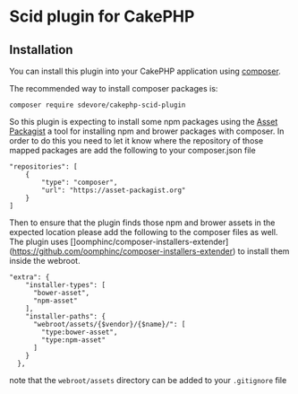 # Scid plugin for CakePHP

## Installation

You can install this plugin into your CakePHP application using [composer](http://getcomposer.org).

The recommended way to install composer packages is:

```
composer require sdevore/cakephp-scid-plugin
```

So this plugin is expecting to install some npm packages using the [Asset Packagist](https://asset-packagist.org) a tool for installing npm and brower packages with composer.  In order to do this you need to let it know where the repository of those mapped packages are add the following to your composer.json file
```
"repositories": [
    {
        "type": "composer",
        "url": "https://asset-packagist.org"
    }
]
```

Then to ensure that the plugin finds those npm and brower assets in the expected location please add the following to the composer files as well.  The plugin uses []oomphinc/composer-installers-extender](https://github.com/oomphinc/composer-installers-extender) to install them inside the webroot.
```
"extra": {
    "installer-types": [
      "bower-asset",
      "npm-asset"
    ],
    "installer-paths": {
      "webroot/assets/{$vendor}/{$name}/": [
        "type:bower-asset",
        "type:npm-asset"
      ]
    }
  },
 ```

note that the `webroot/assets` directory can be added to your `.gitignore` file
